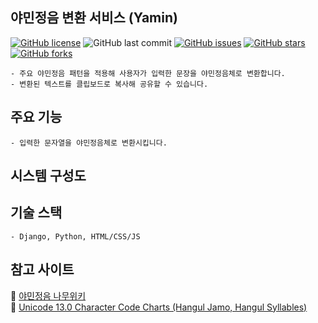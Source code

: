 ## 야민정음 변환 서비스 (Yamin)  
[![GitHub license](https://img.shields.io/github/license/ESTO-NETWORK/yamin?style=for-the-badge)](https://github.com/ESTO-NETWORK/yamin/blob/master/LICENSE)
![GitHub last commit](https://img.shields.io/github/last-commit/ESTO-NETWORK/yamin?style=for-the-badge)
[![GitHub issues](https://img.shields.io/github/issues/ESTO-NETWORK/yamin?style=for-the-badge)](https://github.com/ESTO-NETWORK/yamin/issues)
[![GitHub stars](https://img.shields.io/github/stars/ESTO-NETWORK/yamin?style=for-the-badge)](https://github.com/ESTO-NETWORK/yamin/stargazers)
[![GitHub forks](https://img.shields.io/github/forks/ESTO-NETWORK/yamin?style=for-the-badge)](https://github.com/ESTO-NETWORK/yamin/network) 
~~~
- 주요 야민정음 패턴을 적용해 사용자가 입력한 문장을 야민정음체로 변환합니다.
- 변환된 텍스트를 클립보드로 복사해 공유할 수 있습니다.
~~~

## 주요 기능
~~~
- 입력한 문자열을 야민정음체로 변환시킵니다.
~~~

## 시스템 구성도

## 기술 스택
~~~
- Django, Python, HTML/CSS/JS
~~~

## 참고 사이트
📙 [야민정음 나무위키](https://namu.wiki/w/%EC%95%BC%EB%AF%BC%EC%A0%95%EC%9D%8C)  
📘 [Unicode 13.0 Character Code Charts (Hangul Jamo, Hangul Syllables)](http://www.unicode.org/charts/)
